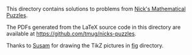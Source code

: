 This directory contains solutions to problems from
[Nick's Mathematical Puzzles][NICKS].

The PDFs generated from the LaTeX source code in this directory are
available at <https://github.com/tmug/nicks-puzzles>.

Thanks to [Susam][SUSAM] for drawing the TikZ pictures in [fig][FIG]
directory.

[NICKS]: http://www.qbyte.org/puzzles/
[SUSAM]: https://github.com/susam
[FIG]: ./fig
